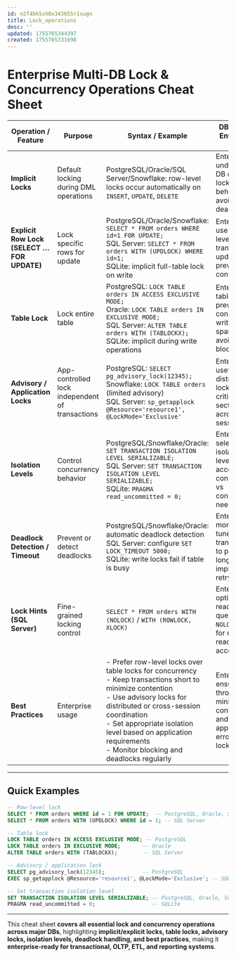 ```yaml
---
id: n2f4bk5sh0x343655r1sugn
title: Lock_operations
desc: ''
updated: 1755765344397
created: 1755765331698
---
```


# **Enterprise Multi-DB Lock & Concurrency Operations Cheat Sheet**

| Operation / Feature                         | Purpose                                         | Syntax / Example                                                                                                                                                                                                                                                                                                 | DB Notes / Enterprise Tips                                                                             |
| ------------------------------------------- | ----------------------------------------------- | ---------------------------------------------------------------------------------------------------------------------------------------------------------------------------------------------------------------------------------------------------------------------------------------------------------------- | ------------------------------------------------------------------------------------------------------ |
| **Implicit Locks**                          | Default locking during DML operations           | PostgreSQL/Oracle/SQL Server/Snowflake: row-level locks occur automatically on `INSERT`, `UPDATE`, `DELETE`                                                                                                                                                                                                      | Enterprise: understand DB default locking behavior to avoid deadlocks.                                 |
| **Explicit Row Lock (SELECT … FOR UPDATE)** | Lock specific rows for update                   | PostgreSQL/Oracle/Snowflake: `SELECT * FROM orders WHERE id=1 FOR UPDATE;` <br> SQL Server: `SELECT * FROM orders WITH (UPDLOCK) WHERE id=1;` <br> SQLite: implicit full-table lock on write                                                                                                                     | Enterprise: use row-level locks in transactional updates to prevent race conditions.                   |
| **Table Lock**                              | Lock entire table                               | PostgreSQL: `LOCK TABLE orders IN ACCESS EXCLUSIVE MODE;` <br> Oracle: `LOCK TABLE orders IN EXCLUSIVE MODE;` <br> SQL Server: `ALTER TABLE orders WITH (TABLOCKX);` <br> SQLite: implicit during write operations                                                                                               | Enterprise: table locks prevent concurrent writes; use sparingly to avoid blocking.                    |
| **Advisory / Application Locks**            | App-controlled lock independent of transactions | PostgreSQL: `SELECT pg_advisory_lock(12345);` <br> Snowflake: `LOCK TABLE orders` (limited advisory) <br> SQL Server: `sp_getapplock @Resource='resource1', @LockMode='Exclusive'`                                                                                                                               | Enterprise: useful for distributed locks or critical sections across sessions.                         |
| **Isolation Levels**                        | Control concurrency behavior                    | PostgreSQL/Snowflake/Oracle: `SET TRANSACTION ISOLATION LEVEL SERIALIZABLE;` <br> SQL Server: `SET TRANSACTION ISOLATION LEVEL SERIALIZABLE;` <br> SQLite: `PRAGMA read_uncommitted = 0;`                                                                                                                        | Enterprise: select isolation level according to consistency vs concurrency needs.                      |
| **Deadlock Detection / Timeout**            | Prevent or detect deadlocks                     | PostgreSQL/Snowflake/Oracle: automatic deadlock detection <br> SQL Server: configure `SET LOCK_TIMEOUT 5000;` <br> SQLite: write locks fail if table is busy                                                                                                                                                     | Enterprise: monitor and tune transactions to prevent long waits; implement retry logic.                |
| **Lock Hints (SQL Server)**                 | Fine-grained locking control                    | `SELECT * FROM orders WITH (NOLOCK)` / `WITH (ROWLOCK, XLOCK)`                                                                                                                                                                                                                                                   | Enterprise: optimize read-heavy queries; use `NOLOCK` only for dirty reads where acceptable.           |
| **Best Practices**                          | Enterprise usage                                | - Prefer row-level locks over table locks for concurrency <br> - Keep transactions short to minimize contention <br> - Use advisory locks for distributed or cross-session coordination <br> - Set appropriate isolation level based on application requirements <br> - Monitor blocking and deadlocks regularly | Enterprise: ensures high throughput, minimizes contention, and avoids application errors due to locks. |

---

## **Quick Examples**

```sql
-- Row-level lock
SELECT * FROM orders WHERE id = 1 FOR UPDATE;  -- PostgreSQL, Oracle, Snowflake
SELECT * FROM orders WITH (UPDLOCK) WHERE id = 1; -- SQL Server

-- Table lock
LOCK TABLE orders IN ACCESS EXCLUSIVE MODE; -- PostgreSQL
LOCK TABLE orders IN EXCLUSIVE MODE;       -- Oracle
ALTER TABLE orders WITH (TABLOCKX);        -- SQL Server

-- Advisory / application lock
SELECT pg_advisory_lock(12345);            -- PostgreSQL
EXEC sp_getapplock @Resource='resource1', @LockMode='Exclusive'; -- SQL Server

-- Set transaction isolation level
SET TRANSACTION ISOLATION LEVEL SERIALIZABLE; -- PostgreSQL, Oracle, Snowflake, SQL Server
PRAGMA read_uncommitted = 0;                  -- SQLite
```

---

This cheat sheet **covers all essential lock and concurrency operations across major DBs**, highlighting **implicit/explicit locks, table locks, advisory locks, isolation levels, deadlock handling, and best practices**, making it **enterprise-ready for transactional, OLTP, ETL, and reporting systems**.
